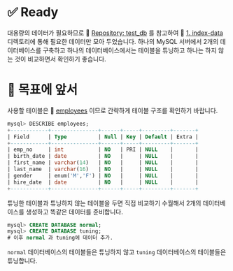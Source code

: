 # ✅ Ready

대용량의 데이터가 필요하므로 🔗 [Repository: test_db](https://github.com/datacharmer/test_db) 를 참고하여 🔗 [1. index-data](../1.index-data/) 디렉토리에 통해 필요한 데이터만 모아 두었습니다. 하나의 MySQL 서버에서 2개의 데이터베이스를 구축하고 하나의 데이터베이스에서는 테이블을 튜닝하고 하나는 하지 않는 것이 비교하면서 확인하기 좋습니다.  

# 🎯 목표에 앞서

사용할 테이블은 🔗 [employees](../1.index-data/employees.sql) 이므로 간략하게 테이블 구조를 확인하기 바랍니다.  

```sql
mysql> DESCRIBE employees;
+------------+---------------+------+-----+---------+-------+
| Field      | Type          | Null | Key | Default | Extra |
+------------+---------------+------+-----+---------+-------+
| emp_no     | int           | NO   | PRI | NULL    |       |
| birth_date | date          | NO   |     | NULL    |       |
| first_name | varchar(14)   | NO   |     | NULL    |       |
| last_name  | varchar(16)   | NO   |     | NULL    |       |
| gender     | enum('M','F') | NO   |     | NULL    |       |
| hire_date  | date          | NO   |     | NULL    |       |
+------------+---------------+------+-----+---------+-------+
```

튜닝한 테이블과 튜닝하지 않는 테이블을 두면 직접 비교하기 수월해서 2개의 데이터베이스를 생성하고 똑같은 데이터를 준비합니다.  

```sql
mysql> CREATE DATABASE normal;
mysql> CREATE DATABASE tuning;
# 이후 normal 과 tuning에 데이터 추가.
```

`normal` 데이터베이스의 테이블들은 튜닝하지 않고 `tuning` 데이터베이스의 테이블들은 튜닝합니다.  